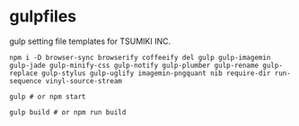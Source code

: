 # gulpfiles

gulp setting file templates for TSUMIKI INC.

```
npm i -D browser-sync browserify coffeeify del gulp gulp-imagemin gulp-jade gulp-minify-css gulp-notify gulp-plumber gulp-rename gulp-replace gulp-stylus gulp-uglify imagemin-pngquant nib require-dir run-sequence vinyl-source-stream
```

```
gulp # or npm start

gulp build # or npm run build
```
